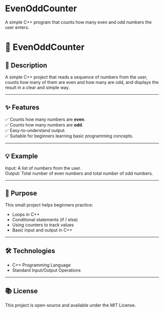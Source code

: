 # EvenOddCounter
A simple C++ program that counts how many even and odd numbers the user enters.       

# 🔢 EvenOddCounter

## 📄 Description  
A simple C++ project that reads a sequence of numbers from the user, counts how many of them are even and how many are odd, and displays the result in a clear and simple way.  

---

## ✨ Features  
✅ Counts how many numbers are **even**.  
✅ Counts how many numbers are **odd**.  
✅ Easy-to-understand output.  
✅ Suitable for beginners learning basic programming concepts.

---

## 💡 Example  
Input: A list of numbers from the user.  
Output: Total number of even numbers and total number of odd numbers.

---

## 🎯 Purpose  
This small project helps beginners practice:  
- Loops in C++  
- Conditional statements (if / else)  
- Using counters to track values  
- Basic input and output in C++

---

## 🛠️ Technologies  
- C++ Programming Language  
- Standard Input/Output Operations  

---

## 📚 License  
This project is open-source and available under the MIT License.
